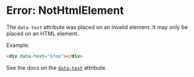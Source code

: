 # Error: NotHtmlElement

The `data-text` attribute was placed on an invalid element. It may only be placed on an HTML element.

Example:

```html
<div data-text="$foo"></div>
```

See the docs on the [`data-text`](/reference/attribute_plugins#data-text) attribute.